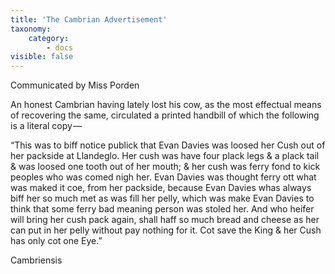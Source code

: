 ```yaml
---
title: 'The Cambrian Advertisement'
taxonomy:
    category:
        - docs
visible: false
---
```


<div class="author">Communicated by Miss Porden</div>

An honest Cambrian having lately lost his cow, as the most effectual means of recovering the same, circulated a printed handbill of which the following is a literal copy —

“This was to biff notice publick that Evan Davies was loosed her Cush out of her packside at Llandeglo. Her cush was have four plack legs & a plack tail & was loosed one tooth out of her mouth; & her cush was ferry fond to kick peoples who was comed nigh her. Evan Davies was thought ferry ott what was maked it coe, from her packside, because Evan Davies whas always biff her so much met as was fill her pelly, which was make Evan Davies to think that some ferry bad meaning person was stoled her. And who heifer will bring her cush pack again, shall haff so much bread and cheese as her can put in her pelly without pay nothing for it. Cot save the King & her Cush has only cot one Eye.”

Cambriensis